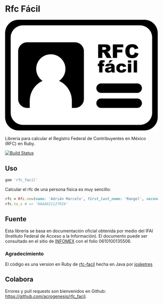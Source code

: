 # Rfc Fácil
![](logo.png)

Libreria para calcular el Registro Federal de Contribuyentes en México (RFC) en Ruby.

[![Build Status](https://travis-ci.org/acrogenesis/rfc_facil.svg?branch=master)](https://travis-ci.org/acrogenesis/rfc_facil)

## Uso

```ruby
gem 'rfc_facil'
```
Calcular el rfc de una persona física es muy sencillo:
```ruby
rfc = Rfc.new(name: 'Adrián Marcelo', first_last_name: 'Rangel', second_last_name: 'Araujo', day: 27, month: 11, year: 1992)
rfc.to_s # => 'RAAA921127RI6'
```

## Fuente
Esta librería se basa en documentación oficial obtenida por medio del IFAI (Instituto Federal de Acceso a la Información). El documento puede ser consultado en el sitio de [INFOMEX](https://www.infomex.org.mx/gobiernofederal/moduloPublico/moduloPublico.action) con el folio 0610100135506.

### Agradecimiento
El código es una version en Ruby de [rfc-facil](https://github.com/josketres/rfc-facil) hecha en Java por [josketres](https://github.com/josketres)

## Colabora
Errores y pull requests son bienvenidos en Github: https://github.com/acrogenesis/rfc_facil.
